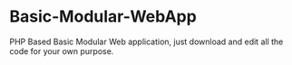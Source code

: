 # Basic-Modular-WebApp
PHP Based Basic Modular Web application, just download and edit all the code for your own purpose.
